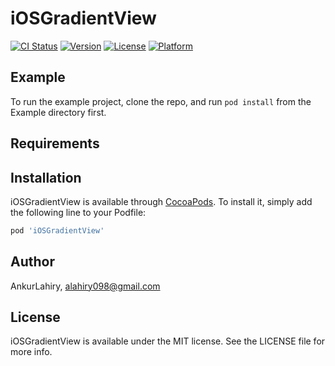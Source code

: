 # iOSGradientView

[![CI Status](https://img.shields.io/travis/AnkurLahiry/iOSGradientView.svg?style=flat)](https://travis-ci.org/AnkurLahiry/iOSGradientView)
[![Version](https://img.shields.io/cocoapods/v/iOSGradientView.svg?style=flat)](https://cocoapods.org/pods/iOSGradientView)
[![License](https://img.shields.io/cocoapods/l/iOSGradientView.svg?style=flat)](https://cocoapods.org/pods/iOSGradientView)
[![Platform](https://img.shields.io/cocoapods/p/iOSGradientView.svg?style=flat)](https://cocoapods.org/pods/iOSGradientView)

## Example

To run the example project, clone the repo, and run `pod install` from the Example directory first.

## Requirements

## Installation

iOSGradientView is available through [CocoaPods](https://cocoapods.org). To install
it, simply add the following line to your Podfile:

```ruby
pod 'iOSGradientView'
```

## Author

AnkurLahiry, alahiry098@gmail.com

## License

iOSGradientView is available under the MIT license. See the LICENSE file for more info.
